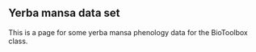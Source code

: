 ## Yerba mansa data set
This is a page for some yerba mansa phenology data for the BioToolbox class.
